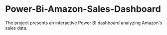 # Power-Bi-Amazon-Sales-Dashboard
The project presents an interactive Power BI dashboard analyzing Amazon's sales data.
